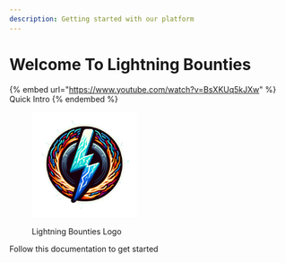 ```yaml
---
description: Getting started with our platform
---
```


# Welcome To Lightning Bounties

{% embed url="https://www.youtube.com/watch?v=BsXKUq5kJXw" %}
Quick Intro
{% endembed %}

<figure><img src=".gitbook/assets/logo.png" alt="" width="188"><figcaption><p>Lightning Bounties Logo</p></figcaption></figure>

Follow this documentation to get started
